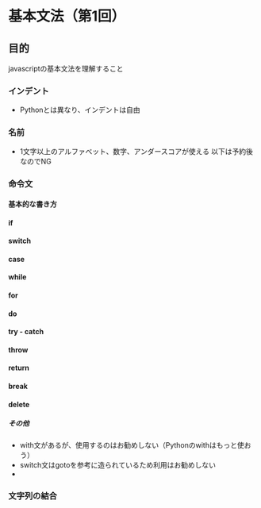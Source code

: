 # 基本文法（第1回）

## 目的
javascriptの基本文法を理解すること

### インデント
* Pythonとは異なり、インデントは自由

### 名前
* 1文字以上のアルファベット、数字、アンダースコアが使える
以下は予約後なのでNG

### 命令文
#### 基本的な書き方
#### if
#### switch
#### case
#### while
#### for
#### do
#### try - catch
#### throw
#### return
#### break
#### delete
##### その他
* with文があるが、使用するのはお勧めしない（Pythonのwithはもっと使おう）
* switch文はgotoを参考に造られているため利用はお勧めしない
* 


### 文字列の結合
